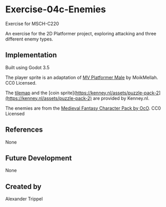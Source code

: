 # Exercise-04c-Enemies

Exercise for MSCH-C220

An exercise for the 2D Platformer project, exploring attacking and three different enemy types.

## Implementation

Built using Godot 3.5

The player sprite is an adaptation of [MV Platformer Male](https://opengameart.org/content/mv-platformer-male-32x64) by MoikMellah. CC0 Licensed.

The [tilemap](https://kenney.nl/assets/abstract-platformer) and the [coin sprite](https://kenney.nl/assets/puzzle-pack-2](https://kenney.nl/assets/puzzle-pack-2) are provided by Kenney.nl.

The enemies are from the [Medieval Fantasy Character Pack by OcO](https://oco.itch.io/medieval-fantasy-character-pack). CC0 Licensed

## References

None

## Future Development

None

## Created by 

Alexander Trippel
